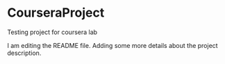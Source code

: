 # CourseraProject
Testing project for coursera lab

I am editing the README file. Adding some more details about the project description.
